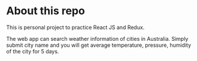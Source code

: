 # About this repo
This is personal project to practice React JS and Redux. 

The web app can search weather information of cities in Australia. Simply submit city name and you will get average temperature, pressure, humidity of the city for 5 days.
